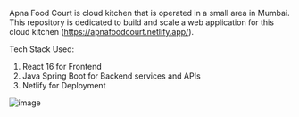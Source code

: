 Apna Food Court is cloud kitchen that is operated in a small area in Mumbai. This repository is dedicated to build and scale a web application for this cloud kitchen (https://apnafoodcourt.netlify.app/). 

Tech Stack Used:
1) React 16 for Frontend 
2) Java Spring Boot for Backend services and APIs
3) Netlify for Deployment

![image](https://github.com/user-attachments/assets/46ee9f95-ec19-4c01-ab9c-cad46e8b10aa)

